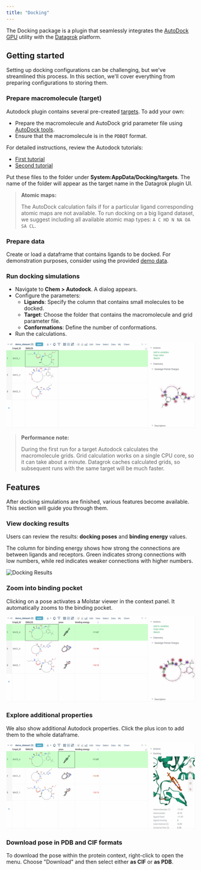 ```yaml
---
title: "Docking"
---
```


The Docking package is a plugin that seamlessly integrates the [AutoDock GPU](https://catalog.ngc.nvidia.com/orgs/hpc/containers/autodock) 
utility with the [Datagrok](https://datagrok.ai) platform.

## Getting started

Setting up docking configurations can be challenging, but we've streamlined this process.
In this section, we'll cover everything from preparing configurations to storing them.

### Prepare macromolecule (target)

Autodock plugin contains several pre-created [targets](https://github.com/datagrok-ai/public/tree/master/packages/Docking/files/targets). To add your own:

- Prepare the macromolecule and AutoDock grid parameter file using [AutoDock tools](https://ccsb.scripps.edu/mgltools/downloads/).
- Ensure that the macromolecule is in the `PDBQT` format.

For detailed instructions, review the Autodock tutorials:

- [First tutorial](https://www.chem.uwec.edu/chem491_w01/Chem491-Molecules%20and%20Medicine%202008/AutoDock%20Tutorial.pdf)
- [Second tutorial](https://omicstutorials.com/a-comprehensive-bioinformatics-tutorial-mastering-ligand-protein-docking-with-autodock/)

Put these files to the folder under **System:AppData/Docking/targets**. The name of the folder will appear as the target name in the Datagrok plugin UI.

> **Atomic maps:**
> 
> The AutoDock calculation fails if for a particular ligand corresponding atomic maps are not available. To run docking on a big ligand dataset, we suggest including all available atomic map types: `A C HD N NA OA SA CL`.

### Prepare data

Create or load a dataframe that contains ligands to be docked. 
For demonstration purposes, consider using the provided [demo data](https://github.com/datagrok-ai/public/blob/master/packages/Docking/files/demo_files/demo_dataset.csv).

### Run docking simulations

* Navigate to **Chem > Autodock**. A dialog appears.
* Configure the parameters:
  * **Ligands**: Specify the column that contains small molecules to be docked.
  * **Target**: Choose the folder that contains the macromolecule and grid parameter file.
  * **Conformations**: Define the number of conformations.
* Run the calculations.

![docking-simulations](./_pics/docking-simulations.gif)

> **Performance note:**
> 
> During the first run for a target Autodock calculates the macromolecule grids. Grid calculation works on a single CPU core, so it can take about a minute. Datagrok caches calculated grids, so subsequent runs with the same target will be much faster.

## Features

After docking simulations are finished, various features become available. This section will guide you through them.

### View docking results

Users can review the results: **docking poses** and **binding energy** values.

The column for binding energy shows how strong the connections are between ligands and receptors. 
Green indicates strong connections with low numbers, while red indicates weaker connections with higher numbers.

<div style={{ display: 'flex', justifyContent: 'center' }}>
  <img src={require('./_pics/docking-results.png').default} alt="Docking Results" style={{ width: '70%', borderRadius: '5px' }} />
</div>


### Zoom into binding pocket

Clicking on a pose activates a Molstar viewer in the context panel. It automatically zooms to the binding pocket.

![docking-simulations](./_pics/zoom-into-pocket.gif)

### Explore additional properties

We also show additional Autodock properties. Click the plus icon to add them to the whole dataframe.

![docking-simulations](./_pics/additional-properties.gif)

### Download pose in PDB and CIF formats

To download the pose within the protein context, right-click to open the menu. Choose "Download" and then select either **as CIF** or **as PDB**.


